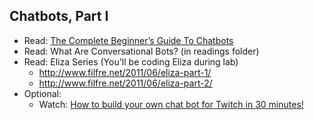 Chatbots, Part I
-----

- Read: [The Complete Beginner’s Guide To Chatbots](https://chatbotsmagazine.com/the-complete-beginner-s-guide-to-chatbots-8280b7b906ca#.z0iko4mcm)
- Read: What Are Conversational Bots? (in readings folder)
- Read: Eliza Series (You'll be coding Eliza during lab)
    - http://www.filfre.net/2011/06/eliza-part-1/
    - http://www.filfre.net/2011/06/eliza-part-2/
- Optional:
    + Watch: [How to build your own chat bot for Twitch in 30 minutes! ](https://www.youtube.com/watch?v=T8DLwACpe3o)
    